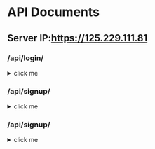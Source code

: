 # API Documents

## Server IP:https://125.229.111.81

### /api/login/

<details><summary>click me</summary>

- function
  - to get jwt token.
- method
  - POST
- Request body
```json
{
    "account" : "your account",
    "password" : "your password"
}
```
- Response body
```json
#if login success
{
    "success": true,
    "message": "your jwt token",
    "account": "your account"
}
```
```json
#if account doesn't exist
{
    "success": false,
    "message": "尚未註冊",
    "account": "your account"
}
```
```json
#If the password is incorrect
{
    "success": false,
    "message": "登入失敗",
    "account": "your account"
}
```

</details>

### /api/signup/

<details><summary>click me</summary>

- function
  - to sign up.
- method
  - POST
- Request body
```json
{
    "account":"your account",
    "password":"your password",
    "nickname":"your nickname",
    "mail":"your email address",
    "phone":"your phone number"
}
```
- Response body
```json
#If the registration is successful.
{
    "success": true,
    "message": "註冊成功"
}
```
```json
#If the account has already been registered.
{
    "success": false,
    "message": "帳號已經被註冊"
}
```
```json
#If there is missing information in the requested body.
{
    "success": false,
    "message": "註冊失敗"
}
```

</details>

### /api/signup/

<details><summary>click me</summary>

- function
  - Verify the legality of the JWT token, with a validity period of 10 days. As the verification has been performed during acquisition, the existence of the account and password will not be verified here.
- method
  - GET
- Request header
```json
Authorization:your jwt token
```
- Response body
```json
#If the JWT token is within its validity period of 10 days.
{
    "success": true,
    "account": "your account"
}
```
```json
#If the JWT token has expired or the 'Authorization' field cannot be obtained from the header.
{
    "success": false,
    "account": "your account"
}
```

</details>
